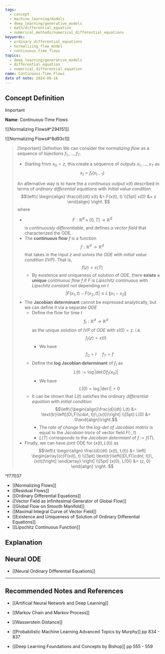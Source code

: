 ```yaml
---
tags:
  - concept
  - machine_learning/models
  - deep_learning/generative_models
  - math/differential_equation
  - numerical_methods/numerical_differential_equations
keywords:
  - ordinary_differential_equations
  - normalizing_flow_model
  - continuous_time_flows
topics:
  - deep_learning/generative_models
  - differential_equation
  - numerical_differential_equation
name: Continuous-Time Flows
date of note: 2024-08-16
---
```


## Concept Definition

>[!important]
>**Name**: Continuous-Time Flows

![[Normalizing Flows#^294151]]

![[Normalizing Flows#^8d93c1]]

>[!important] Definition
>We can consider the *normalizing flow* as a sequence of bijections $f_{1}\,{,}\ldots{,}\,f_{T}$.
>- Starting from $x_{0} = z$, this create a sequence of outputs $x_{1}\,{,}\ldots{,}\,x_{T}$ as $$x_{t} = f_{t}(x_{t-1})$$
>  
>An alternative way is to have the a *continuous output* $x(t)$ described in terms of *ordinary differential equations* with *initial value condition*
>$$\left\{
>\begin{align}
> \frac{d}{dt} x(t) &= F(x(t), t) \\[5pt] 
> x(0) &= z
>\end{align}
>\right.
>$$
>where
>- $$F: \mathbb{R}^{d} \times [0,T] \to \mathbb{R}^{d}$$ is *continuously differentiable*, and defines a *vector field* that characterized the ODE.
>- The **continuous flow** $f$ is a function $$f: \mathbb{R}^{d} \to \mathbb{R}^{d}$$ that takes in the input $z$ and *solves the ODE* with *initial value condition (IVP)*. That is, $$f(z) = x(T)$$
>	- By existence and uniqueness of solution of ODE, there **exists** a **unique** *continuous flow* $f$ if $F$ is *Lipschitz continuous* with *Lipschitz constant* not depending on $t$ $$\lvert F(x_{1}, t) - F(x_{2}, t) \rvert \le L\,\lVert x_{1} - x_{2} \rVert $$
>- The **Jacobian determinant** cannot be expressed analytically, but we can define it via a separate *ODE*
>	- Define the flow for time $t$ $$f_{t}: \mathbb{R}^{d} \to \mathbb{R}^{d}$$ as the unique solution of *IVP* of *ODE* with $x(0)  = z.$ i.e. $$f_{t}(z) = x(t)$$
>		- We have $$f_{0} = I\, \quad f_{T} = f$$
>	- Define the **log Jacobian determinant** of $f_{t}$ as $$L(t) := \log \lvert \det D f_{t}(x_{0}) \rvert $$
>		- We have $$L(0) = \log \lvert \det I \rvert = 0$$
>	- It can be shown that $L(t)$ satisfies the *ordinary differential equation* with *initial condition* $$\left\{\begin{align}\frac{d}{dt} L(t) &= \text{tr}\left[(D\,F(\cdot, t))\,(x(t))\right]  \\[5pt]  L(0) &= 0\end{align}\right.$$
>		- The *rate of change* for the *log-det of Jacobian matrix* is equal to the *Jacobian trace* of vector field $F(\cdot,t)$
>		- $L(T)$ corresponds to the *Jacobian determiant* of $f:= f(T)$.
>- Finally, we can have joint ODE for $(x(t), L(t))$ as
>$$\left\{
>\begin{align}
> \frac{d}{dt} (x(t), L(t)) &= \left[ \begin{array}{c}F(x(t), t) \\[5pt] \text{tr}\left[(D\,F(\cdot, t))\,(x(t))\right] \end{array} \right]  \\[5pt] 
> (x(0), L(0)) &= (z, 0)
>\end{align}
>\right.
>$$

^f77037

- [[Normalizing Flows]]
- [[Residual Flows]]
- [[Ordinary Differential Equations]]
- [[Vector Field as Infinitesimal Generator of Global Flow]]
- [[Global Flow on Smooth Manifold]]
- [[Maximal Integral Curve of Vector Field]]
- [[Existence and Uniqueness of Solution of Ordinary Differential Equations]]
- [[Lipschitz Continuous Function]]


## Explanation


## Neural ODE

- [[Neural Ordinary Differential Equations]]



-----------
##  Recommended Notes and References




- [[Artificial Neural Network and Deep Learning]]


- [[Markov Chain and Markov Process]]

- [[Wasserstein Distance]]
- [[Probabilistic Machine Learning Advanced Topics by Murphy]] pp 834 - 837
- [[Deep Learning Foundations and Concepts by Bishop]] pp 555 - 559